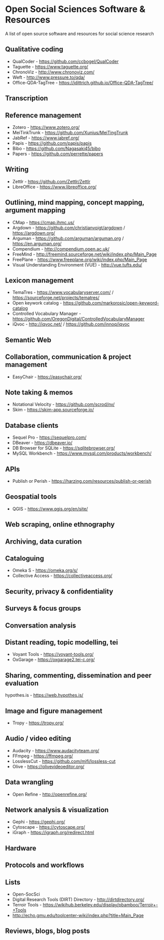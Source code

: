 # Open Social Sciences Software & Resources
A list of open source software and resources for social science research

## Qualitative coding
+ QualCoder - https://github.com/ccbogel/QualCoder
+ Taguette - https://www.taguette.org/
+ ChronoViz - http://www.chronoviz.com/
+ Weft - http://www.pressure.to/qda/
+ Office-QDA-TagTree - https://jdittrich.github.io/Office-QDA-TagTree/

## Transcription

## Reference management
+ Zotero - https://www.zotero.org/
+ MeiTinkTrunk - https://github.com/Xunius/MeiTingTrunk
+ JabRef - https://www.jabref.org/
+ Papis - https://github.com/papis/papis
+ Bibo - https://github.com/Nagasaki45/bibo
+ Papers - https://github.com/perrette/papers

## Writing
+ Zettlr - https://github.com/Zettlr/Zettlr
+ LibreOffice - https://www.libreoffice.org/

## Outlining, mind mapping, concept mapping, argument mapping
+ CMap - https://cmap.ihmc.us/
+ Argdown - https://github.com/christianvoigt/argdown / https://argdown.org/
+ Arguman - https://github.com/arguman/arguman.org / https://en.arguman.org/
+ Compendium - http://compendium.open.ac.uk/
+ FreeMind - http://freemind.sourceforge.net/wiki/index.php/Main_Page
+ FreePlane - https://www.freeplane.org/wiki/index.php/Main_Page
+ Visual Understanding Environment (VUE) - http://vue.tufts.edu/

## Lexicon management
+ TemaTres - https://www.vocabularyserver.com/ / https://sourceforge.net/projects/tematres/
+ Open keywork catalog - https://github.com/markorosic/open-keyword-catalog
+ Controlled Vocabulary Manager - https://github.com/OregonDigital/ControlledVocabularyManager
+ iQvoc - http://iqvoc.net/ / https://github.com/innoq/iqvoc

## Semantic Web

## Collaboration, communication & project management
+ EasyChair - https://easychair.org/

## Note taking & memos
+ Notational Velocity - https://github.com/scrod/nv/
+ Skim - https://skim-app.sourceforge.io/

## Database clients
+ Sequel Pro - https://sequelpro.com/
+ DBeaver - https://dbeaver.io/
+ DB Browser for SQLite - https://sqlitebrowser.org/
+ MySQL Workbench - https://www.mysql.com/products/workbench/

## APIs
+ Publish or Perish - https://harzing.com/resources/publish-or-perish

## Geospatial tools
+ QGIS - https://www.qgis.org/en/site/

## Web scraping, online ethnography

## Archiving, data curation

## Cataloguing
+ Omeka S - https://omeka.org/s/
+ Collective Access - https://collectiveaccess.org/

## Security, privacy & confidentiality

## Surveys & focus groups

## Conversation analysis

## Distant reading, topic modelling, tei
+ Voyant Tools - https://voyant-tools.org/
+ OxGarage - https://oxgarage2.tei-c.org/

## Sharing, commenting, dissemination and peer evaluation
hypothes.is - https://web.hypothes.is/

## Image and figure management
+ Tropy - https://tropy.org/

## Audio / video editing
+ Audacity - https://www.audacityteam.org/
+ FFmpeg - https://ffmpeg.org/
+ LosslessCut - https://github.com/mifi/lossless-cut
+ Olive - https://olivevideoeditor.org/

## Data wrangling
+ Open Refine - http://openrefine.org/

## Network analysis & visualization
+ Gephi - https://gephi.org/
+ Cytoscape - https://cytoscape.org/
+ iGraph - https://igraph.org/redirect.html

## Hardware

## Protocols and workflows

## Lists
+ Open-SocSci
+ Digital Research Tools (DIRT) Directory - http://dirtdirectory.org/
+ Terroir Tools - https://wikihub.berkeley.edu/display/pbamboo/Terroir+-+Tools
+ http://echo.gmu.edu/toolcenter-wiki/index.php?title=Main_Page

## Reviews, blogs, blog posts